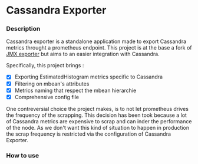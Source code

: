 # Cassandra Exporter

### Description

Cassandra exporter is a standalone application made to export Cassandra metrics throught a prometheus endpoint.
This project is at the base a fork of [JMX exporter](https://github.com/prometheus/jmx_exporter) but aims to an easier integration with Cassandra.

Specifically, this project brings :
 - [x] Exporting EstimatedHistogram metrics specific to Cassandra
 - [x] Filtering on mbean's attributes
 - [x] Metrics naming that respect the mbean hierarchie
 - [x] Comprehensive config file

One contreversial choice the project makes, is to not let prometheus drives the frequency of the scrapping. This decision has been took because a lot of Cassandra metrics are expensive to scrap and can inder the performance of the node.
As we don't want this kind of situation to happen in production the scrap frequency is restricted via the configuration of Cassandra Exporter.


### How to use
